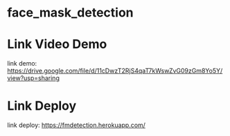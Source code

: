 # face_mask_detection
# Link Video Demo
link demo: https://drive.google.com/file/d/11cDwzT2RjS4qaT7kWswZvG09zGm8Yo5Y/view?usp=sharing
# Link Deploy
link deploy: https://fmdetection.herokuapp.com/
